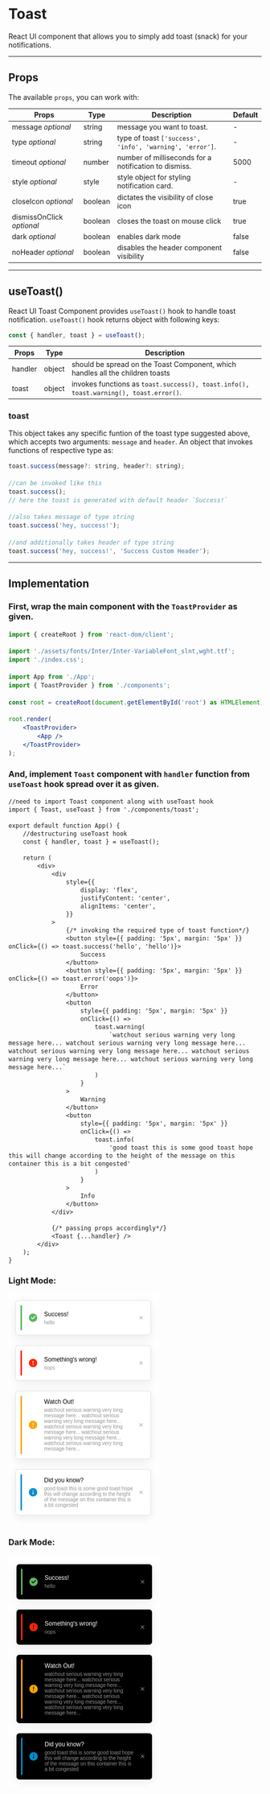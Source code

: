 # Toast

React UI component that allows you to simply add toast (snack) for your notifications.

---

## Props

The available `props`, you can work with:

| Props                     | Type    | Description                                              | Default |
| ------------------------- | ------- | -------------------------------------------------------- | ------- |
| message _optional_        | string  | message you want to toast.                               | -       |
| type _optional_           | string  | type of toast `['success', 'info', 'warning', 'error']`. | -       |
| timeout _optional_        | number  | number of milliseconds for a notification to dismiss.    | 5000    |
| style _optional_          | style   | style object for styling notification card.              | -       |
| closeIcon _optional_      | boolean | dictates the visibility of close icon                    | true    |
| dismissOnClick _optional_ | boolean | closes the toast on mouse click                          | true    |
| dark _optional_           | boolean | enables dark mode                                        | false   |
| noHeader _optional_       | boolean | disables the header component visibility                 | false   |

---

## useToast()

React UI Toast Component provides `useToast()` hook to handle toast notification. `useToast()` hook returns object with following keys:

```typescript
const { handler, toast } = useToast();
```

| Props   | Type   | Description                                                                           |
| ------- | ------ | ------------------------------------------------------------------------------------- |
| handler | object | should be spread on the Toast Component, which handles all the children toasts        |
| toast   | object | invokes functions as `toast.success(), toast.info(), toast.warning(), toast.error()`. |

### toast

This object takes any specific funtion of the toast type suggested above, which accepts two arguments: `message` and `header`.
An object that invokes functions of respective type as:

```jsx
toast.success(message?: string, header?: string);

//can be invoked like this
toast.success();
// here the toast is generated with default header `Success!`

//also takes message of type string
toast.success('hey, success!');

//and additionally takes header of type string
toast.success('hey, success!', 'Success Custom Header');
```

---

## Implementation

### First, wrap the main component with the `ToastProvider` as given.

```jsx
import { createRoot } from 'react-dom/client';

import './assets/fonts/Inter/Inter-VariableFont_slnt,wght.ttf';
import './index.css';

import App from './App';
import { ToastProvider } from './components';

const root = createRoot(document.getElementById('root') as HTMLElement);

root.render(
    <ToastProvider>
        <App />
    </ToastProvider>
);

```

### And, implement `Toast` component with `handler` function from `useToast` hook spread over it as given.

```tsx
//need to import Toast component along with useToast hook
import { Toast, useToast } from './components/toast';

export default function App() {
    //destructuring useToast hook
    const { handler, toast } = useToast();

    return (
        <div>
            <div
                style={{
                    display: 'flex',
                    justifyContent: 'center',
                    alignItems: 'center',
                }}
            >
                {/* invoking the required type of toast function*/}
                <button style={{ padding: '5px', margin: '5px' }} onClick={() => toast.success('hello', 'hello')}>
                    Success
                </button>
                <button style={{ padding: '5px', margin: '5px' }} onClick={() => toast.error('oops')}>
                    Error
                </button>
                <button
                    style={{ padding: '5px', margin: '5px' }}
                    onClick={() =>
                        toast.warning(
                            `watchout serious warning very long message here... watchout serious warning very long message here... watchout serious warning very long message here... watchout serious warning very long message here... watchout serious warning very long message here...`
                        )
                    }
                >
                    Warning
                </button>
                <button
                    style={{ padding: '5px', margin: '5px' }}
                    onClick={() =>
                        toast.info(
                            'good toast this is some good toast hope this will change according to the height of the message on this container this is a bit congested'
                        )
                    }
                >
                    Info
                </button>
            </div>

            {/* passing props accordingly*/}
            <Toast {...handler} />
        </div>
    );
}
```

### Light Mode:

![Light Mode Toast](../../assets/images/light_toast.png 'Light Mode Toast')

### Dark Mode:

![Dark Mode Toast](../../assets/images/dark_toast.png 'Dark Mode Toast')
